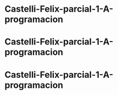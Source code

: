 # Castelli-Felix-parcial-1-A-programacion
# Castelli-Felix-parcial-1-A-programacion
# Castelli-Felix-parcial-1-A-programacion
